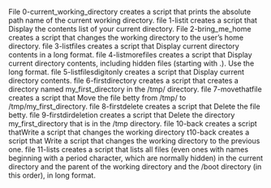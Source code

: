 File 0-current_working_directory creates a script that prints the absolute path name of the current working directory.
file 1-listit creates a script that Display the contents list of your current directory.
File 2-bring_me_home creates a script that changes the working directory to the user’s home directory.
file 3-listfiles creates a script that Display current directory contents in a long format.
file 4-listmorefiles creates a script that Display current directory contents, including hidden files (starting with .). Use the long format.
file 5-listfilesdigitonly creates a script that Display current directory contents.
file 6-firstdirectory  creates a script that creates a directory named my_first_directory in the /tmp/ directory.
file 7-movethatfile creates a script that Move the file betty from /tmp/ to /tmp/my_first_directory.
 file 8-firstdelete  creates a script that Delete the file betty.
 file 9-firstdirdeletion  creates a script that Delete the directory my_first_directory that is in the /tmp directory.
file 10-back creates a script thatWrite a script that changes the working directory t10-back  creates a script that Write a script that changes the working directory to the previous one.
file 11-lists creates a script that lists all files (even ones with names beginning with a period character, which are normally hidden) in the current directory and the parent of the working directory and the /boot directory (in this order), in long format.
